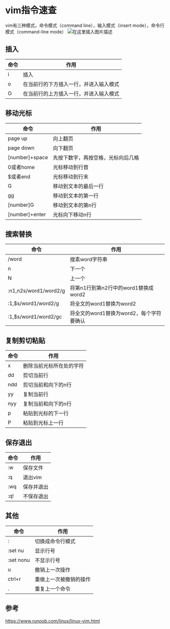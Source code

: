 # vim指令速查


vim有三种模式，命令模式（command line），输入模式（insert mode），命令行模式（command-line mode）
![在这里插入图片描述](https://i-blog.csdnimg.cn/img_convert/b2615e7cc613c7bad43a20d6b4819cf9.png#pic_center)

## 插入

|命令|作用  |
|--|--|
| i | 插入 |
| o|在当前行的下方插入一行，并进入输入模式 |
| O|在当前行的上方插入一行，并进入输入模式 |


## 移动光标

|命令|作用  |
|--|--|
| page up| 向上翻页|
| page down| 向下翻页|
|[number]+space |先按下数字，再按空格，光标向后几格 |
|0或者home |光标移动到行首 |
| $或者end| 光标移动到行末|
| G|移动到文本的最后一行 |
| gg|移动到文本的第一行 |
|[number]G |移动到文本的第n行 |
|[number]+enter |光标向下移动n行 |

## 搜索替换

|命令|作用  |
|--|--|
|/word |搜素word字符串 |
| n|下一个 |
|N |上一个 |
| :n1,n2s/word1/word2/g|将第n1行到第n2行中的word1替换成word2 |
|:1,$s/word1/word2/g |将全文的word1替换为word2 |
|:1,$s/word1/word2/gc | 将全文的word1替换为word2，每个字符要确认|

## 复制剪切粘贴

|命令|作用  |
|--|--|
|x |删除当前光标所在处的字符 |
|dd |剪切当前行 |
| ndd|剪切当前和向下的n行 |
|yy |复制当前行 |
| nyy|复制当前和向下的n行 |
|p |粘贴到光标的下一行 |
|P |粘贴到光标上一行 |

## 保存退出

|命令|作用  |
|--|--|
|:w |保存文件 |
|:q |退出vim |
| :wq|保存并退出 |
| :q!|不保存退出 |

## 其他


|命令|作用  |
|--|--|
|: |切换成命令行模式 |
|:set nu | 显示行号|
|:set nonu |不显示行号 |
|u |撤销上一次操作 |
|ctrl+r |重做上一次被撤销的操作 |
|. |重复上一个命令 |




















## 参考

https://www.runoob.com/linux/linux-vim.html


